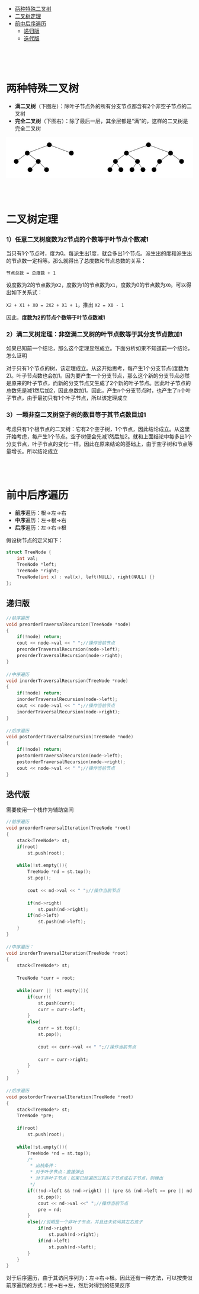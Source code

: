 
<!-- GFM-TOC -->
* [两种特殊二叉树](#两种特殊二叉树)
* [二叉树定理](#二叉树定理)
* [前中后序遍历](#前中后序遍历)
    * [递归版](#递归版)
    * [迭代版](#迭代版)
<!-- GFM-TOC -->

<br>
<br>
<br>

# 两种特殊二叉树

* **满二叉树**（下图左）：除叶子节点外的所有分支节点都含有2个非空子节点的二叉树
* **完全二叉树**（下图右）：除了最后一层，其余层都是“满”的，这样的二叉树是完全二叉树

![](../pic/al-tree-1.png)

<br>
<br>

# 二叉树定理

### 1）任意二叉树度数为2节点的个数等于叶节点个数减1

当只有1个节点时，度为0。每派生出1度，就会多出1个节点。派生出的度和派生出的节点数一定相等。那么就得出了总度数和节点总数的关系：

`节点总数 = 总度数 + 1`

设度数为2的节点数为`X2`，度数为1的节点数为`X1`，度数为0的节点数为`X0`。可以得出如下关系式：

`X2 + X1 + X0 = 2X2 + X1 + 1`，推出 `X2 = X0 - 1`

因此，**度数为2的节点个数等于叶节点数减1**

### 2）满二叉树定理：非空满二叉树的叶节点数等于其分支节点数加1

如果已知前一个结论，那么这个定理显然成立。下面分析如果不知道前一个结论，怎么证明

对于只有1个节点的树，该定理成立。从这开始思考，每产生1个分支节点(度数为2)。叶子节点数也会加1。因为要产生一个分支节点，那么这个新的分支节点必然是原来的叶子节点，而新的分支节点又生成了2个新的叶子节点。因此叶子节点的总数先是减1然后加2，因此总数加1。因此，产生n个分支节点时，也产生了n个叶子节点，由于最初只有1个叶子节点，所以该定理成立

### 3）一颗非空二叉树空子树的数目等于其节点数目加1

考虑只有1个根节点的二叉树：它有2个空子树，1个节点，因此结论成立。从这里开始考虑，每产生1个节点。空子树便会先减1然后加2。就和上面结论中每多出1个分支节点，叶子节点的变化一样。因此在原来结论的基础上，由于空子树和节点等量增长。所以结论成立

<br>
<br>

# 前中后序遍历

* **前序**遍历：根->左->右
* **中序**遍历：左->根->右
* **后序**遍历：左->右->根

假设树节点的定义如下：

```c++
struct TreeNode {
    int val;
    TreeNode *left;
    TreeNode *right;
    TreeNode(int x) : val(x), left(NULL), right(NULL) {}
};
```

## 递归版

```c++
//前序遍历
void preorderTraversalRecursion(TreeNode *node)
{
    if(!node) return;
    cout << node->val << " ";//操作当前节点
    preorderTraversalRecursion(node->left);
    preorderTraversalRecursion(node->right);
}

//中序遍历
void inorderTraversalRecursion(TreeNode *node)
{
    if(!node) return;
    inorderTraversalRecursion(node->left);
    cout << node->val << " ";//操作当前节点
    inorderTraversalRecursion(node->right);
}

//后序遍历
void postorderTraversalRecursion(TreeNode *node)
{
    if(!node) return;
    postorderTraversalRecursion(node->left);
    postorderTraversalRecursion(node->right);
    cout << node->val << " ";//操作当前节点
}
```

## 迭代版

需要使用一个栈作为辅助空间

```c++
//前序遍历
void preorderTraversalIteration(TreeNode *root)
{
    stack<TreeNode*> st;
    if(root)
        st.push(root);

    while(!st.empty()){
        TreeNode *nd = st.top();
        st.pop();

        cout << nd->val << " ";//操作当前节点

        if(nd->right)
            st.push(nd->right);
        if(nd->left)
            st.push(nd->left);
    }
}

//中序遍历：
void inorderTraversalIteration(TreeNode *root)
{
    stack<TreeNode*> st;

    TreeNode *curr = root;

    while(curr || !st.empty()){
        if(curr){
            st.push(curr);
            curr = curr->left;
        }
        else{
            curr = st.top();
            st.pop();

            cout << curr->val << " ";//操作当前节点

            curr = curr->right;
        }
    }
}

//后序遍历
void postorderTraversalIteration(TreeNode *root)
{
    stack<TreeNode*> st;
    TreeNode *pre;

    if(root)
        st.push(root);

    while(!st.empty()){
        TreeNode *nd = st.top();
        /*
         * 出栈条件：
         * 对于叶子节点：直接弹出
         * 对于非叶子节点：如果已经遍历过其左子节点或右子节点，则弹出
         */
        if((!nd->left && !nd->right) || (pre && (nd->left == pre || nd->right == pre))){
            st.pop();
            cout << nd->val <<" ";//操作当前节点
            pre = nd;
        }
        else{//说明是一个非叶子节点，并且还未访问其左右孩子
            if(nd->right)
                st.push(nd->right);
            if(nd->left)
                st.push(nd->left);
        }
    }
}
```

对于后序遍历，由于其访问序列为：左->右->根。因此还有一种方法，可以按类似前序遍历的方式：根->右->左，然后对得到的结果反序

<br>
<br>